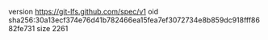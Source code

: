 version https://git-lfs.github.com/spec/v1
oid sha256:30a13ecf374e76d41b782466ea15fea7ef3072734e8b859dc918fff8682fe731
size 2261

